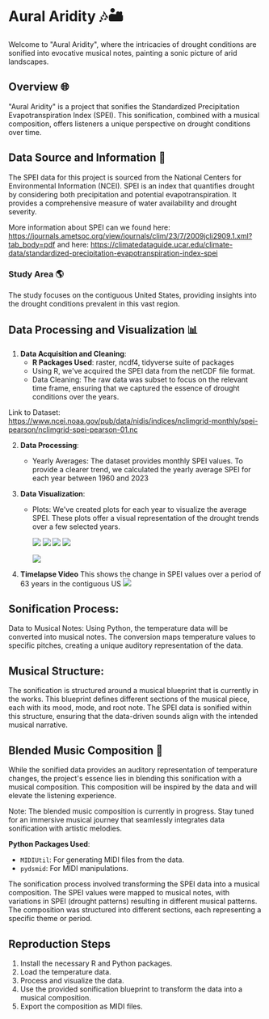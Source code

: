 # Aural Aridity 🎶🏜️

Welcome to "Aural Aridity", where the intricacies of drought conditions are sonified into evocative musical notes, painting a sonic picture of arid landscapes.

## Overview 🌐

"Aural Aridity" is a project that sonifies the Standardized Precipitation Evapotranspiration Index (SPEI). This sonification, combined with a musical composition, offers listeners a unique perspective on drought conditions over time.

## Data Source and Information 📜

The SPEI data for this project is sourced from the National Centers for Environmental Information (NCEI). SPEI is an index that quantifies drought by considering both precipitation and potential evapotranspiration. It provides a comprehensive measure of water availability and drought severity.

More information about SPEI can we found here: https://journals.ametsoc.org/view/journals/clim/23/7/2009jcli2909.1.xml?tab_body=pdf
and here: https://climatedataguide.ucar.edu/climate-data/standardized-precipitation-evapotranspiration-index-spei

### Study Area 🌎

The study focuses on the contiguous United States, providing insights into the drought conditions prevalent in this vast region.

## Data Processing and Visualization 📊

1. **Data Acquisition and Cleaning**:
   - **R Packages Used**: raster, ncdf4, tidyverse suite of packages
   - Using R, we've acquired the SPEI data from the netCDF file format.
   - Data Cleaning: The raw data was subset to focus on the relevant time frame, ensuring that we captured the essence of drought conditions over the years.

Link to Dataset: https://www.ncei.noaa.gov/pub/data/nidis/indices/nclimgrid-monthly/spei-pearson/nclimgrid-spei-pearson-01.nc

2. **Data Processing**:
   - Yearly Averages: The dataset provides monthly SPEI values. To provide a clearer trend, we calculated the yearly average SPEI for each year between 1960 and 
      2023

3. **Data Visualization**:
   - Plots: We've created plots for each year to visualize the average SPEI. These plots offer a visual representation of the drought trends over a few selected 
     years.

     ![](https://github.com/SamMajumder/Data_Viz_Ecology_Sonification_Projects/blob/main/Aural_Aridity/plot_1960.png)
     ![](https://github.com/SamMajumder/Data_Viz_Ecology_Sonification_Projects/blob/main/Aural_Aridity/plot_1980.png)
     ![](https://github.com/SamMajumder/Data_Viz_Ecology_Sonification_Projects/blob/main/Aural_Aridity/plot_2000.png)
     ![](https://github.com/SamMajumder/Data_Viz_Ecology_Sonification_Projects/blob/main/Aural_Aridity/plot_2023.png)

     ![](https://github.com/SamMajumder/Data_Viz_Ecology_Sonification_Projects/blob/main/SPEI.gif)
  
4.  **Timelapse Video**
     This shows the change in SPEI values over a period of 63 years in the contiguous US
     ![](https://github.com/SamMajumder/Data_Viz_Ecology_Sonification_Projects/blob/main/Aural_Aridity/Timelapse_SPEI.gif)

## Sonification Process:
Data to Musical Notes: Using Python, the temperature data will be converted into musical notes. The conversion maps temperature values to specific pitches, creating a unique auditory representation of the data.

## Musical Structure: 
The sonification is structured around a musical blueprint that is currently in the works. This blueprint defines different sections of the musical piece, each with its mood, mode, and root note. The SPEI data is sonified within this structure, ensuring that the data-driven sounds align with the intended musical narrative.

## Blended Music Composition 🎼
While the sonified data provides an auditory representation of temperature changes, the project's essence lies in blending this sonification with a musical composition. This composition will be inspired by the data and will elevate the listening experience.

Note: The blended music composition is currently in progress. Stay tuned for an immersive musical journey that seamlessly integrates data sonification with artistic melodies.   

 **Python Packages Used**:
  - `MIDIUtil`: For generating MIDI files from the data.
  - `pydsmid`: For MIDI manipulations.

The sonification process involved transforming the SPEI data into a musical composition. The SPEI values were mapped to musical notes, with variations in SPEI (drought patterns) resulting in different musical patterns. The composition was structured into different sections, each representing a specific theme or period.

## Reproduction Steps

1. Install the necessary R and Python packages.
2. Load the temperature data.
3. Process and visualize the data.
4. Use the provided sonification blueprint to transform the data into a musical composition.
5. Export the composition as MIDI files.



